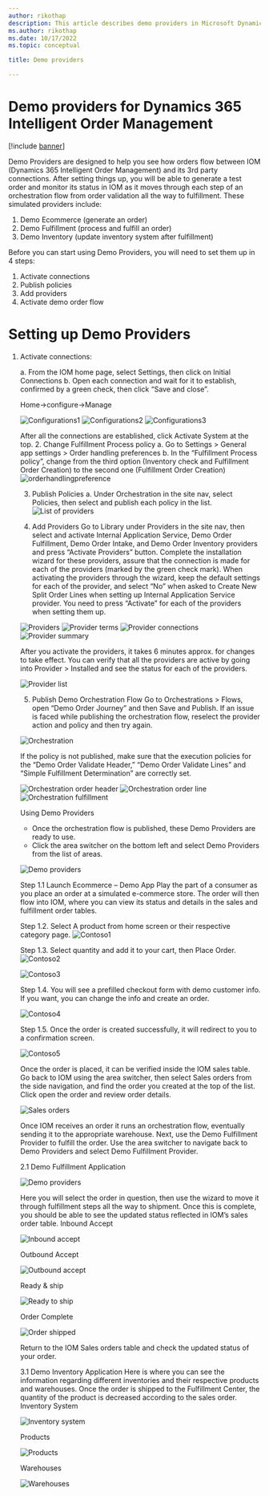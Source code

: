 ```yaml
---
author: rikothap
description: This article describes demo providers in Microsoft Dynamics 365 Intelligent Order Management. It helps users ensure orders flow between Intelligent Order Management and other 3rd party providers.
ms.author: rikothap
ms.date: 10/17/2022
ms.topic: conceptual

title: Demo providers

---
```


# Demo providers for Dynamics 365 Intelligent Order Management

[!include [banner](includes/banner.md)]

Demo Providers are designed to help you see how orders flow between IOM (Dynamics 365 Intelligent Order Management) and its 3rd party connections. After setting things up, you will be able to generate a test order and monitor its status in IOM as it moves through each step of an orchestration flow from order validation all the way to fulfillment. These simulated providers include:
1.	Demo Ecommerce (generate an order)
2.	Demo Fulfillment (process and fulfill an order)
3.	Demo Inventory (update inventory system after fulfillment)

Before you can start using Demo Providers, you will need to set them up in 4 steps:
1. Activate connections
2.	Publish policies
3.	Add providers
4.	Activate demo order flow

# Setting up Demo Providers
1.	Activate connections: 
<ul> a.	From the IOM home page, select Settings, then click on Initial Connections
     b.	Open each connection and wait for it to establish, confirmed by a green check, then click “Save and close”. 

Home->configure->Manage

![Configurations1](media/configuration1.png)
![Configurations2](media/configuration2.png)
![Configurations3](media/configuration3.png)

After all the connections are established, click Activate System at the top.
2.	Change Fulfillment Process policy
a.	Go to Settings > General app settings > Order handling preferences 
b.	In the “Fulfillment Process policy”, change from the third option (Inventory check and Fulfillment Order Creation) to the second one (Fulfillment Order Creation)
![orderhandlingpreference](media/orderhandlingpreference.png)

3.	Publish Policies
a.	Under Orchestration in the site nav, select Policies, then select and publish each policy in the list.
![List of providers](media/allproviders.png)

4.	Add Providers
Go to Library under Providers in the site nav, then select and activate Internal Application Service, Demo Order Fulfillment, Demo Order Intake, and Demo Order Inventory providers and press “Activate Providers” button. Complete the installation wizard for these providers, assure that the connection is made for each of the providers (marked by the green check mark). 
When activating the providers through the wizard, keep the default settings for each of the provider, and select “No” when asked to Create New Split Order Lines when setting up Internal Application Service provider. You need to press “Activate” for each of the providers when setting them up. 

![Providers](media/providers.png)
![Provider terms](media/providerterms.png)
![Provider connections](media/providerconnections.png)
![Provider summary](media/providersummary.png)

After you activate the providers, it takes 6 minutes approx. for changes to take effect. You can verify that all the providers are active by going into Provider > Installed and see the status for each of the providers.

![Provider list](media/providerlist.png)

5.	Publish Demo Orchestration Flow
Go to Orchestrations > Flows, open “Demo Order Journey” and then Save and Publish. 
If an issue is faced while publishing the orchestration flow, reselect the provider action and policy and then try again.

![Orchestration](media/orchestration.png)

If the policy is not published, make sure that the execution policies for the “Demo Order Validate Header,” “Demo Order Validate Lines” and “Simple Fulfillment Determination” are correctly set. 

![Orchestration order header](media/orchestrationpolicies.png)
![Orchestration order line](media/orchestrationexecutionpolicies.png)
![Orchestration fulfillment](media/orchestrationforfulfillment.png)

Using Demo Providers
-	Once the orchestration flow is published, these Demo Providers are ready to use.
-	Click the area switcher on the bottom left and select Demo Providers from the list of areas.

![Demo providers](media/demoproviders.png)

Step 1.1 Launch Ecommerce – Demo App
Play the part of a consumer as you place an order at a simulated e-commerce store. The order will then flow into IOM, where you can view its status and details in the sales and fulfillment order tables.

Step 1.2. Select A product from home screen or their respective category page.
![Contoso1](media/contoso1.png)

Step 1.3. Select quantity and add it to your cart, then Place Order.
![Contoso2](media/contoso2.png)

![Contoso3](media/contoso3.png)

Step 1.4. You will see a prefilled checkout form with demo customer info. If you want, you can change the info and create an order.

![Contoso4](media/contoso4.png)

Step 1.5. Once the order is created successfully, it will redirect to you to a confirmation screen.

![Contoso5](media/contoso5.png)

Once the order is placed, it can be verified inside the IOM sales table. Go back to IOM using the area switcher, then select Sales orders from the side navigation, and find the order you created at the top of the list. Click open the order and review order details.

![Sales orders](media/salesorders.png)

Once IOM receives an order it runs an orchestration flow, eventually sending it to the appropriate warehouse. Next, use the Demo Fulfillment Provider to fulfill the order. Use the area switcher to navigate back to Demo Providers and select Demo Fulfillment Provider.

2.1 Demo Fulfillment Application

![Demo providers](media/demoproviders.png)

Here you will select the order in question, then use the wizard to move it through fulfillment steps all the way to shipment. Once this is complete, you should be able to see the updated status reflected in IOM’s sales order table. 
Inbound Accept

![Inbound accept](media/inboundaccept.png)

Outbound Accept

![Outbound accept](media/outboundaccept.png)

Ready & ship

![Ready to ship](media/readytoship.png)

Order Complete

![Order shipped](media/ordershipped.png)

Return to the IOM Sales orders table and check the updated status of your order. 

3.1 Demo Inventory Application
Here is where you can see the information regarding different inventories and their respective products and warehouses. Once the order is shipped to the Fulfillment Center, the quantity of the product is decreased according to the sales order. 
Inventory System

![Inventory system](media/inventorysytem.png)

Products
 
![Products](media/products.png)

Warehouses

![Warehouses](media/warehouses.png)
